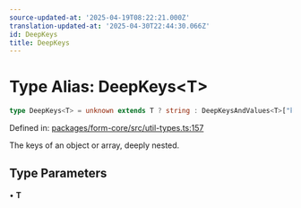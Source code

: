 ```yaml
---
source-updated-at: '2025-04-19T08:22:21.000Z'
translation-updated-at: '2025-04-30T22:44:30.066Z'
id: DeepKeys
title: DeepKeys
---
```


<!-- DO NOT EDIT: this page is autogenerated from the type comments -->

# Type Alias: DeepKeys\<T\>

```ts
type DeepKeys<T> = unknown extends T ? string : DeepKeysAndValues<T>["key"];
```

Defined in: [packages/form-core/src/util-types.ts:157](https://github.com/TanStack/form/blob/main/packages/form-core/src/util-types.ts#L157)

The keys of an object or array, deeply nested.

## Type Parameters

• **T**
